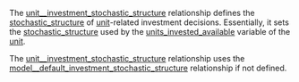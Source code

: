The [unit\_\_investment\_stochastic\_structure](@ref) relationship defines the [stochastic\_structure](@ref)
of [unit](@ref)-related investment decisions.
Essentially, it sets the [stochastic\_structure](@ref) used by the [units\_invested\_available](@ref) variable of the [unit](@ref).

The [unit\_\_investment\_stochastic\_structure](@ref) relationship uses the
[model\_\_default\_investment\_stochastic\_structure](@ref) relationship if not defined.
